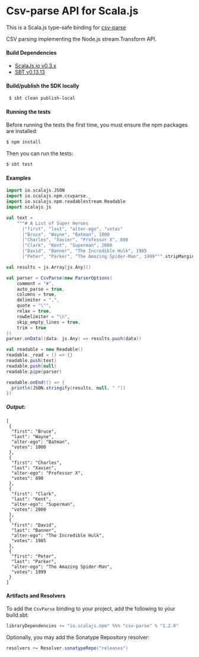 Csv-parse API for Scala.js
================================
This is a Scala.js type-safe binding for [csv-parse](https://www.npmjs.com/package/csv-parse)

CSV parsing implementing the Node.js stream.Transform API.

#### Build Dependencies

* [ScalaJs.io v0.3.x](https://github.com/ldaniels528/scalajs.io)
* [SBT v0.13.13](http://www.scala-sbt.org/download.html)

#### Build/publish the SDK locally

```bash
 $ sbt clean publish-local
```

#### Running the tests

Before running the tests the first time, you must ensure the npm packages are installed:

```bash
$ npm install
```

Then you can run the tests:

```bash
$ sbt test
```

#### Examples

```scala
import io.scalajs.JSON
import io.scalajs.npm.csvparse._
import io.scalajs.npm.readablestream.Readable
import scalajs.js

val text =
    """# A List of Super Heroes
      |"first", "last", "alter-ego", "votes"
      |"Bruce", "Wayne", "Batman", 1000
      |"Charles", "Xavier", "Professor X", 890
      |"Clark", "Kent", "Superman", 2000
      |"David", "Banner", "The Incredible Hulk", 1985
      |"Peter", "Parker", "The Amazing Spider-Man", 1999""".stripMargin

val results = js.Array[js.Any]()

val parser = CsvParse(new ParserOptions(
    comment = "#",
    auto_parse = true,
    columns = true,
    delimiter = ",",
    quote = "\"",
    relax = true,
    rowDelimiter = "\n",
    skip_empty_lines = true,
    trim = true
))
parser.onData((data: js.Any) => results.push(data))

val readable = new Readable()
readable._read = () => {}
readable.push(text)
readable.push(null)
readable.pipe(parser)

readable.onEnd(() => {
  println(JSON.stringify(results, null, " "))
})
```

##### Output:

```text
[
 {
  "first": "Bruce",
  "last": "Wayne",
  "alter-ego": "Batman",
  "votes": 1000
 },
 {
  "first": "Charles",
  "last": "Xavier",
  "alter-ego": "Professor X",
  "votes": 890
 },
 {
  "first": "Clark",
  "last": "Kent",
  "alter-ego": "Superman",
  "votes": 2000
 },
 {
  "first": "David",
  "last": "Banner",
  "alter-ego": "The Incredible Hulk",
  "votes": 1985
 },
 {
  "first": "Peter",
  "last": "Parker",
  "alter-ego": "The Amazing Spider-Man",
  "votes": 1999
 }
]
```

#### Artifacts and Resolvers

To add the `CsvParse` binding to your project, add the following to your build.sbt:  

```sbt
libraryDependencies += "io.scalajs.npm" %%% "csv-parse" % "1.2.0"
```

Optionally, you may add the Sonatype Repository resolver:

```sbt   
resolvers += Resolver.sonatypeRepo("releases") 
```